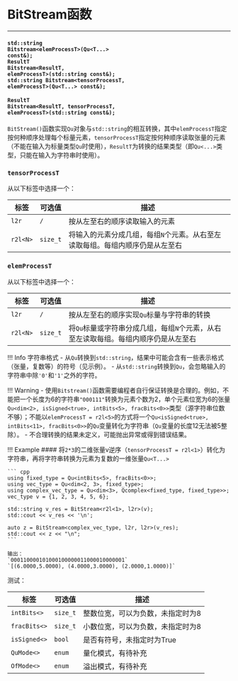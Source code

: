 # BitStream函数
<hr>

#### <code><span>std::string Bitstream</span><<t-qu>elemProcessT</t-qu>>(<t-qu>Qu</t-qu><T...\> const&); </code>  <br> <code><span>ResultT Bitstream</span><<t-qu>ResultT</t-qu>, <t-qu>elemProcessT</t-qu>>(std::string const&); </code> <br> <code><span>std::string Bitstream</span><<t-qu>tensorProcessT</t-qu>, <t-qu>elemProcessT</t-qu>>(<t-qu>Qu</t-qu><T...\> const&); </code> <br> <code><span>ResultT Bitstream</span><<t-qu>ResultT</t-qu>, <t-qu>tensorProcessT</t-qu>, <t-qu>elemProcessT</t-qu>>(std::string const&);</code>

`BitStream()`函数实现`Qu`对象与`std::string`的相互转换，其中`elemProcessT`指定按何种顺序处理每个标量元素，`tensorProcessT`指定按何种顺序读取张量的元素（不能在输入为标量类型`Qu`时使用），`ResultT`为转换的结果类型（即`Qu<...>`类型，只能在输入为字符串时使用）。


### `tensorProcessT`

从以下标签中选择一个：    

| 标签     | 可选值    | 描述 |
| -------- | -------- | -------------------------------------------------------- |
| `l2r`    | `/`      | 按从左至右的顺序读取输入的元素 |
| `r2l<N>` | `size_t` | 将输入的元素分成几组，每组`N`个元素。从右至左读取每组。每组内顺序仍是从左至右 |

### `elemProcessT`

从以下标签中选择一个：    

| 标签     | 可选值   | 描述 |
| -------- | -------- |------------------------------------------------------ |
| `l2r`    | `/`      | 按从左至右的顺序实现`Qu`标量与字符串的转换 |
| `r2l<N>` | `size_t` | 将`Qu`标量或字符串分成几组，每组`N`个元素，从右至左读取每组。每组内顺序仍是从左至右 |

!!! Info 字符串格式
    - 从`Qu`转换到`std::string`，结果中可能会含有一些表示格式（张量，复数等）的符号（见示例）。
    - 从`std::string`转换到`Qu`，会忽略输入的字符串中除`'0'`和`'1'`之外的字符。
  
!!! Warning
    - 使用`Bitstream()`函数需要编程者自行保证转换是合理的。例如，不能把一个长度为6的字符串`"000111"`转换为元素个数为2，单个元素位宽为6的张量`Qu<dim<2>, isSigned<true>, intBits<5>, fracBits<0>>`类型（源字符串位数不够）；不能以`elemProcessT = r2l<5>`的方式将一个`Qu<isSigned<true>, intBits<11>, fracBits<0>>`的`Qu`变量转化为字符串（`Qu`变量的长度12无法被5整除）。
    - 不合理转换的结果未定义，可能抛出异常或得到错误结果。

!!! Example
    #### 将`2*3`的二维张量v逆序（`tensorProcessT = r2l<1>`）转化为字符串，再将字符串转换为元素为复数的一维张量`Qu<T...>`

    ``` cpp
    using fixed_type = Qu<intBits<5>, fracBits<0>>;
    using vec_type = Qu<dim<2, 3>, fixed_type>;
    using complex_vec_type = Qu<dim<3>, Qcomplex<fixed_type, fixed_type>>;
    vec_type v = {1, 2, 3, 4, 5, 6};

    std::string v_res = BitStream<r2l<1>, l2r>(v);
    std::cout << v_res << '\n';

    auto z = BitStream<complex_vec_type, l2r, l2r>(v_res);
    std::cout << z << "\n";
    ```

    输出：
    `000110000101000100000011000010000001`
    `[(6.0000,5.0000), (4.0000,3.0000), (2.0000,1.0000)]`

测试：

| 标签         | 可选值   | 描述                              |
| ------------ | -------- | --------------------------------- |
| `intBits<>`  | `size_t` | 整数位宽，可以为负数，未指定时为8 |
| `fracBits<>` | `size_t` | 小数位宽，可以为负数，未指定时为8 |
| `isSigned<>` | `bool`   | 是否有符号，未指定时为True        |
| `QuMode<>`   | `enum`   | 量化模式，有待补充                |
| `OfMode<>`   | `enum`   | 溢出模式，有待补充                |